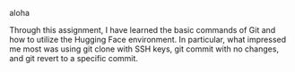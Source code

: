 aloha

Through this assignment, I have learned the basic commands of Git and how to utilize the Hugging Face environment. In particular, what impressed me most was using git clone with SSH keys, git commit with no changes, and git revert to a specific commit.
